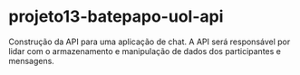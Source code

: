 # projeto13-batepapo-uol-api
 Construção da API para uma aplicação de chat. A API será responsável por lidar com o armazenamento e manipulação de dados dos participantes e mensagens.
